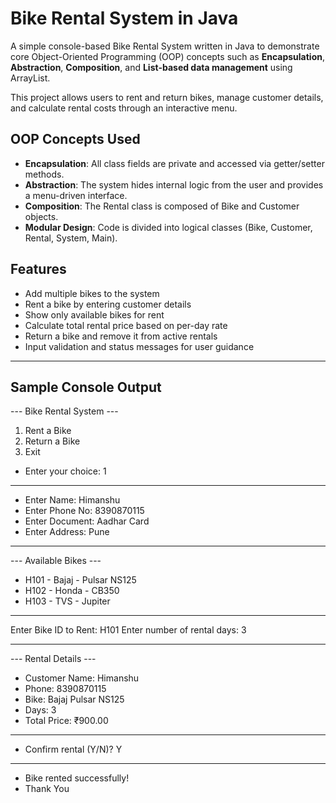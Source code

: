 #  Bike Rental System in Java
A simple console-based Bike Rental System written in Java to demonstrate core Object-Oriented Programming (OOP) concepts such as **Encapsulation**, **Abstraction**, **Composition**, and **List-based data management** using ArrayList.

This project allows users to rent and return bikes, manage customer details, and calculate rental costs through an interactive menu.
##  OOP Concepts Used
-  **Encapsulation**: All class fields are private and accessed via getter/setter methods.
-  **Abstraction**: The system hides internal logic from the user and provides a menu-driven interface.
-  **Composition**: The Rental class is composed of Bike and Customer objects.
-  **Modular Design**: Code is divided into logical classes (Bike, Customer, Rental, System, Main).

##  Features

- Add multiple bikes to the system
- Rent a bike by entering customer details
- Show only available bikes for rent
- Calculate total rental price based on per-day rate
- Return a bike and remove it from active rentals
- Input validation and status messages for user guidance

---

##  Sample Console Output
--- Bike Rental System ---
1. Rent a Bike
2. Return a Bike
3. Exit
- Enter your choice: 1
----------------------------------
- Enter Name: Himanshu
- Enter Phone No: 8390870115
- Enter Document: Aadhar Card
- Enter Address: Pune
----------------------------------
--- Available Bikes ---
- H101 - Bajaj - Pulsar NS125
- H102 - Honda - CB350
- H103 - TVS - Jupiter
----------------------------------
 Enter Bike ID to Rent: H101
 Enter number of rental days: 3

----------------------------------
--- Rental Details ---
- Customer Name: Himanshu
- Phone: 8390870115
- Bike: Bajaj Pulsar NS125
- Days: 3
- Total Price: ₹900.00
----------------------------------
- Confirm rental (Y/N)? Y
----------------------------------
- Bike rented successfully!
- Thank You










